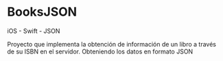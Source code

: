 # BooksJSON
iOS - Swift - JSON 

Proyecto que implementa la obtención de información de un libro a través de su ISBN en el servidor. Obteniendo los datos en formato JSON
